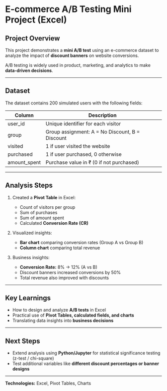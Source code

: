 # E-commerce A/B Testing Mini Project (Excel)

## Project Overview
This project demonstrates a **mini A/B test** using an e-commerce dataset to analyze the impact of **discount banners** on website conversions.  

A/B testing is widely used in product, marketing, and analytics to make **data-driven decisions**.

---

## Dataset
The dataset contains 200 simulated users with the following fields:

| Column       | Description |
|--------------|-------------|
| user_id      | Unique identifier for each visitor |
| group        | Group assignment: A = No Discount, B = Discount |
| visited      | 1 if user visited the website |
| purchased    | 1 if user purchased, 0 otherwise |
| amount_spent | Purchase value in ₹ (0 if not purchased) |

---

## Analysis Steps
1. Created a **Pivot Table** in Excel:  
   - Count of visitors per group  
   - Sum of purchases  
   - Sum of amount spent  
   - Calculated **Conversion Rate (CR)**  

2. Visualized insights:  
   - **Bar chart** comparing conversion rates (Group A vs Group B)  
   - **Column chart** comparing total revenue  

3. Business insights:  
   - **Conversion Rate:** 8% → 12% (A vs B)  
   - Discount banners increased conversions by 50%  
   - Total revenue also improved with discounts  

---

## Key Learnings
- How to design and analyze **A/B tests** in Excel  
- Practical use of **Pivot Tables, calculated fields, and charts**  
- Translating data insights into **business decisions**  

---

## Next Steps
- Extend analysis using **Python/Jupyter** for statistical significance testing (z-test / chi-square)  
- Test additional variables like **different discount percentages or banner designs**  

---

**Technologies:** Excel, Pivot Tables, Charts  
